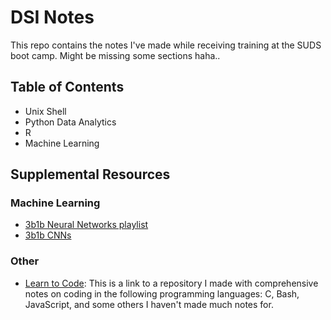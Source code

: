 # DSI Notes

This repo contains the notes I've made while receiving training at the SUDS boot camp. Might be missing some sections haha..

## Table of Contents
- Unix Shell
- Python Data Analytics
- R
- Machine Learning

## Supplemental Resources
### Machine Learning
- [3b1b Neural Networks playlist](https://www.youtube.com/playlist?list=PLZHQObOWTQDNU6R1_67000Dx_ZCJB3pi)
- [3b1b CNNs](https://www.youtube.com/watch?v=KuXjwB4LzSA)

### Other
- [Learn to Code](https://github.com/mrdandelion6/Learn-to-Code): This is a link to a repository I made with comprehensive notes on coding in the following programming languages: C, Bash, JavaScript, and some others I haven't made much notes for.

